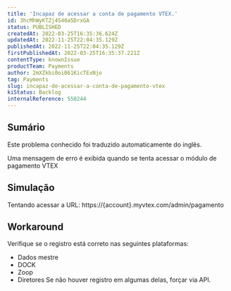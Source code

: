 ```yaml
---
title: 'Incapaz de acessar a conta de pagamento VTEX.'
id: 3hcMhWyKTZj4S40a5DrxGA
status: PUBLISHED
createdAt: 2022-03-25T16:35:36.624Z
updatedAt: 2022-11-25T22:04:35.129Z
publishedAt: 2022-11-25T22:04:35.129Z
firstPublishedAt: 2022-03-25T16:35:37.221Z
contentType: knownIssue
productTeam: Payments
author: 2mXZkbi0oi061KicTExNjo
tag: Payments
slug: incapaz-de-acessar-a-conta-de-pagamento-vtex
kiStatus: Backlog
internalReference: 550244
---
```


## Sumário

<div class="alert alert-info">
  <p>Este problema conhecido foi traduzido automaticamente do inglês.</p>
</div>


Uma mensagem de erro é exibida quando se tenta acessar o módulo de pagamento VTEX



## Simulação


Tentando acessar a URL: https://{account}.myvtex.com/admin/pagamento



## Workaround


Verifique se o registro está correto nas seguintes plataformas:

- Dados mestre
- DOCK
- Zoop
- Diretores
Se não houver registro em algumas delas, forçar via API.

